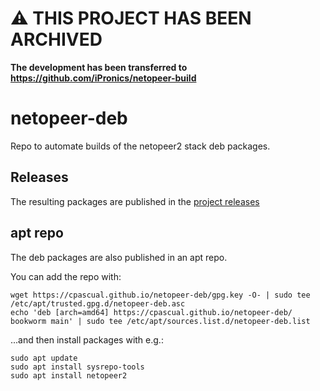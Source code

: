 # :warning: THIS PROJECT HAS BEEN ARCHIVED
**The development has been transferred to https://github.com/iPronics/netopeer-build**


# netopeer-deb
Repo to automate builds of the netopeer2 stack deb packages.

## Releases
The resulting packages are published in the [project releases](https://github.com/cpascual/netopeer-deb/releases)

## apt repo

The deb packages are also published in an apt repo.

You can add the repo with:

```console
wget https://cpascual.github.io/netopeer-deb/gpg.key -O- | sudo tee /etc/apt/trusted.gpg.d/netopeer-deb.asc
echo 'deb [arch=amd64] https://cpascual.github.io/netopeer-deb/ bookworm main' | sudo tee /etc/apt/sources.list.d/netopeer-deb.list
```

...and then install packages with e.g.:

```console
sudo apt update
sudo apt install sysrepo-tools
sudo apt install netopeer2
```
